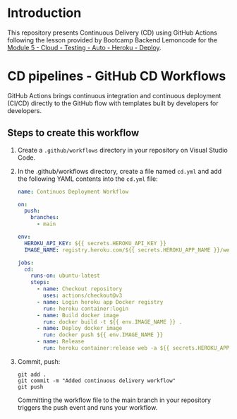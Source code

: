 # Introduction
This repository presents Continuous Delivery (CD) using GitHub Actions following the lesson provided by Bootcamp Backend Lemoncode for the [Module 5 - Cloud - Testing - Auto - Heroku - Deploy](https://github.com/Lemoncode/bootcamp-backend/tree/main/00-stack-documental/05-cloud/02-deploy/08-auto-heroku-deploy).

# CD pipelines - GitHub CD Workflows
GitHub Actions brings continuous integration and continuous deployment (CI/CD) directly to the GitHub flow with templates built by developers for developers. 


## Steps to create this workflow
1. Create a `.github/workflows` directory in your repository on Visual Studio Code.
2. In the .github/workflows directory, create a file named `cd.yml` and add the following YAML contents into the `cd.yml` file:

    ```YAML
    name: Continuos Deployment Workflow

    on:
      push:
        branches:
          - main

    env:
      HEROKU_API_KEY: ${{ secrets.HEROKU_API_KEY }}
      IMAGE_NAME: registry.heroku.com/${{ secrets.HEROKU_APP_NAME }}/web

    jobs:
      cd:
        runs-on: ubuntu-latest
        steps:
          - name: Checkout repository
            uses: actions/checkout@v3
          - name: Login heroku app Docker registry
            run: heroku container:login
          - name: Build docker image
            run: docker build -t ${{ env.IMAGE_NAME }} .
          - name: Deploy docker image
            run: docker push ${{ env.IMAGE_NAME }}
          - name: Release
            run: heroku container:release web -a ${{ secrets.HEROKU_APP_NAME }}
    ```

3. Commit, push:

    ```
    git add .
    git commit -m "Added continuous delivery workflow"
    git push 
    ```
    Committing the workflow file to the main branch in your repository triggers the push event and runs your workflow.

